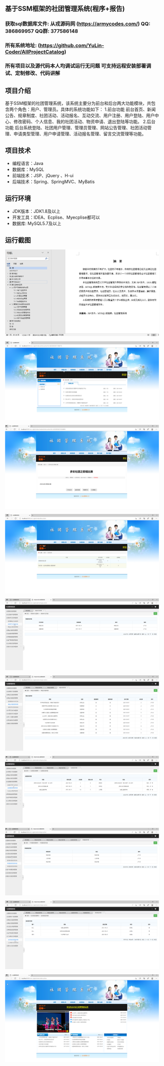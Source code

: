 ## 基于SSM框架的社团管理系统(程序+报告)

###  获取sql数据库文件: 从戎源码网 (https://armycodes.com/) QQ: 386869957 QQ群: 377586148
###  所有系统地址: (https://github.com/YuLin-Coder/AllProjectCatalog) 
###  所有项目以及源代码本人均调试运行无问题 可支持远程安装部署调试、定制修改、代码讲解

## 项目介绍
基于SSM框架的社团管理系统，该系统主要分为前台和后台两大功能模块，共包含两个角色：用户、管理员。具体的系统功能如下：
1.前台功能
前台首页、新闻公告、规章制度、社团活动、活动报名、互动交流、用户注册、用户登陆、用户中心、修改密码、个人信息、我的社团活动、物资申请、退出登陆等功能。
2.后台功能
后台系统登陆、社团用户管理、管理员管理、网站公告管理、社团活动管理、申请类型管理、用户申请管理、活动报名管理、留言交流管理等功能。

## 项目技术
- 编程语言：Java
- 数据库：MySQL
- 前端技术：JSP、jQuery 、H-ui
- 后端技术：Spring、SpringMVC、MyBatis

## 运行环境
- JDK版本：JDK1.8及以上
- 开发工具：IDEA、Ecplise、Myecplise都可以
- 数据库: MySQL5.7及以上

## 运行截图
![](screenshot/1.png)

![](screenshot/2.png)

![](screenshot/3.png)

![](screenshot/4.png)

![](screenshot/5.png)

![](screenshot/6.png)

![](screenshot/7.png)

![](screenshot/8.png)

![](screenshot/9.png)

![](screenshot/10.png)